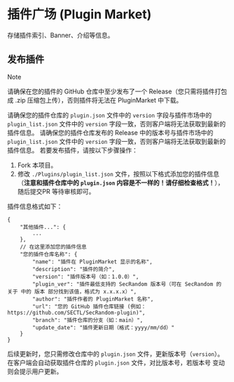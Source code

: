 # 插件广场 (Plugin Market)
存储插件索引、Banner、介绍等信息。

## 发布插件
> [!Note]
> 请确保在您的插件的 GitHub 仓库中至少发布了一个 Release（您只需将插件打包成 .zip 压缩包上传），否则插件将无法在 PluginMarket 中下载。
> 
> 请确保您的插件仓库的 `plugin.json` 文件中的 `version` 字段与插件市场中的 `plugin_list.json` 文件中的 `version` 字段一致，否则客户端将无法获取到最新的插件信息。
> 请确保您的插件仓库发布的 Release 中的版本号与插件市场中的 `plugin_list.json` 文件中的 `version` 字段一致，否则客户端将无法获取到最新的插件信息。
若要发布插件，请按以下步骤操作：

1. Fork 本项目。
2. 修改 `./Plugins/plugin_list.json` 文件，按照以下格式添加您的插件信息（**注意和插件仓库中的 `plugin.json` 内容是不一样的！请仔细检查格式！**），随后提交PR 等待审核即可。

插件信息格式如下：
```
{
    "其他插件...": {
        ...
    },
    // 在这里添加您的插件信息
    "您的插件仓库名称": {
        "name": "插件在 PluginMarket 显示的名称",
        "description": "插件的简介",
        "version": "插件版本号（如：1.0.0）",
        "plugin_ver": "插件最低支持的 SecRandom 版本号（可在 SecRandom 的 关于 中的 版本 部分找到该值，格式为 x.x.x.x）",
        "author": "插件作者的 PluginMarket 名称",
        "url": "您的 GitHub 插件仓库链接 (例如：https://github.com/SECTL/SecRandom-plugin)",
        "branch": "插件仓库的分支（如：main）",
        "update_date": "插件更新日期（格式：yyyy/mm/dd）"
    }
}
```

后续更新时，您只需修改仓库中的 `plugin.json` 文件，更新版本号（`version`）。在客户端会自动获取插件仓库的 `plugin.json` 文件，对比版本号，若版本号 变动 则会提示用户更新。